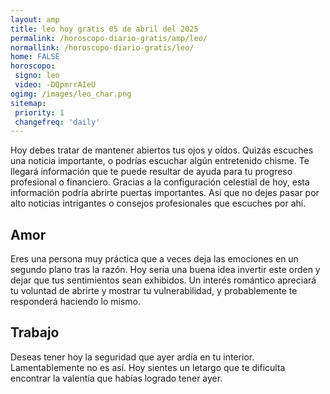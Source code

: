 ```yaml
---
layout: amp
title: leo hoy gratis 05 de abril del 2025 
permalink: /horoscopo-diario-gratis/amp/leo/
normallink: /horoscopo-diario-gratis/leo/
home: FALSE
horoscopo:
 signo: leo
 video: -DQpmrrAIeU
ogimg: /images/leo_char.png
sitemap:
 priority: 1
 changefreq: 'daily'
---
```



Hoy debes tratar de mantener abiertos tus ojos y oídos. Quizás escuches una noticia importante, o podrías escuchar algún entretenido chisme. Te llegará información que te puede resultar de ayuda para tu progreso profesional o financiero. Gracias a la configuración celestial de hoy, esta información podría abrirte puertas importantes. Así que no dejes pasar por alto noticias intrigantes o consejos profesionales que escuches por ahí.

## Amor

Eres una persona muy práctica que a veces deja las emociones en un segundo plano tras la razón. Hoy sería una buena idea invertir este orden y dejar que tus sentimientos sean exhibidos. Un interés romántico apreciará tu voluntad de abrirte y mostrar tu vulnerabilidad, y probablemente te responderá haciendo lo mismo.

## Trabajo

Deseas tener hoy la seguridad que ayer ardía en tu interior. Lamentablemente no es así. Hoy sientes un letargo que te dificulta encontrar la valentía que habías logrado tener ayer.